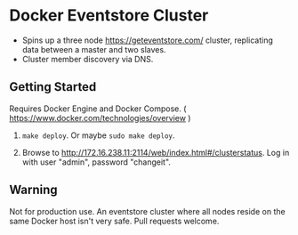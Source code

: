 # Docker Eventstore Cluster

- Spins up a three node https://geteventstore.com/ cluster, replicating data between a master and two slaves.
- Cluster member discovery via DNS.

## Getting Started

Requires Docker Engine and Docker Compose. ( https://www.docker.com/technologies/overview )

1. ```make deploy```. Or maybe ```sudo make deploy```.

2. Browse to http://172.16.238.11:2114/web/index.html#/clusterstatus. Log in with user "admin", password "changeit". 

## Warning

Not for production use. An eventstore cluster where all nodes reside on the same Docker host isn't very safe. Pull requests welcome.


